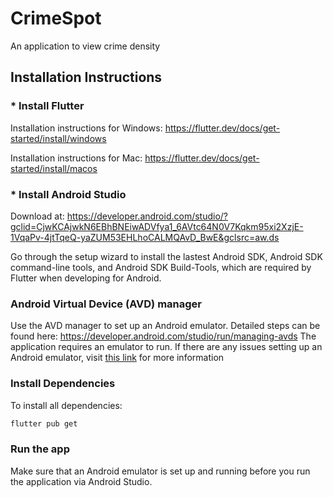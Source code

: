 # CrimeSpot

An application to view crime density

## Installation Instructions
### * Install Flutter
Installation instructions for Windows: https://flutter.dev/docs/get-started/install/windows

Installation instructions for Mac: https://flutter.dev/docs/get-started/install/macos

### * Install Android Studio
Download at:
https://developer.android.com/studio/?gclid=CjwKCAjwkN6EBhBNEiwADVfya1_6AVtc64N0V7Kqkm95xi2XzjE-1VqaPv-4jtTqeQ-yaZUM53EHLhoCALMQAvD_BwE&gclsrc=aw.ds 

Go through the setup wizard to install the lastest Android SDK, Android SDK command-line tools, and Android SDK Build-Tools, which are required
by Flutter when developing for Android.

### Android Virtual Device (AVD) manager
Use the AVD manager to set up an Android emulator. Detailed steps can be found here: https://developer.android.com/studio/run/managing-avds
The application requires an emulator to run. If there are any issues setting up an Android emulator, visit [this link](https://developer.android.com/studio/run/emulator)
for more information

### Install Dependencies
To install all dependencies:
```bash
flutter pub get
```

### Run the app
Make sure that an Android emulator is set up and running before you run the application via Android Studio.



